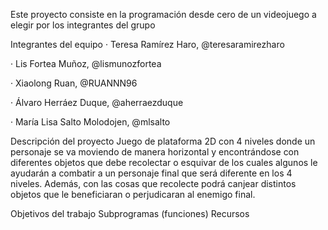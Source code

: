 
Este proyecto consiste en la programación desde cero de un videojuego a elegir por los integrantes del grupo

Integrantes del equipo
· Teresa Ramírez Haro, @teresaramirezharo

· Lis Fortea Muñoz, @lismunozfortea

· Xiaolong Ruan, @RUANNN96

· Álvaro Herráez Duque, @aherraezduque

· María Lisa Salto Molodojen, @mlsalto

Descripción del proyecto
Juego de plataforma 2D con 4 niveles donde un personaje se va moviendo de manera horizontal y encontrándose con diferentes objetos que debe recolectar o esquivar de los cuales algunos le ayudarán a combatir a un personaje final que será diferente en los 4 niveles. Además, con las cosas que recolecte podrá canjear distintos objetos que le beneficiaran o perjudicaran al enemigo final.

Objetivos del trabajo
Subprogramas (funciones)
Recursos
